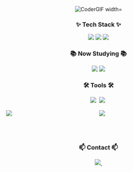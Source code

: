 <div align="center">
<img src="https://i.giphy.com/media/v1.Y2lkPTc5MGI3NjExaXNtcTdhY3ZiMnR4M2x2cWQwb3llOG5pb2VzZXNtc2R2NGR1M3h5YSZlcD12MV9pbnRlcm5hbF9naWZfYnlfaWQmY3Q9Zw/l7zabeVIt16efVp6wg/giphy.gif" alt="CoderGIF width="100">
</div>

<h3 align="center">✨ Tech Stack ✨</h3>
<div align="center">
<img src="https://img.shields.io/badge/java-007396?style=flat-square&logo=java&logoColor=white"/>
<img src="https://img.shields.io/badge/Spring-6DB33F?style=flat-square&logo=Spring&logoColor=white"/>
<img src="https://img.shields.io/badge/ORACLE-F80000?style=flat-square&logo=oracle&logoColor=white"/>
  </div>
  
<h3 align="center">📚 Now Studying 📚</h3>
<div align="center">
<img src="https://img.shields.io/badge/java-007396?style=flat-square&logo=java&logoColor=white"/>
<img src="https://img.shields.io/badge/Spring-6DB33F?style=flat-square&logo=Spring&logoColor=white"/>
</div>

<h3 align="center">🛠 Tools 🛠</h3>
<div align="center">
<img src="https://img.shields.io/badge/Git-F05032?style=flat-square&logo=git&logoColor=white"/>&nbsp
<img src="https://img.shields.io/badge/GitHub-181717?style=flat-square&logo=GitHub&logoColor=white"/>&nbsp
  </div>



<div align="center">
  <br>
  <img align="left" src="https://github-readme-stats.vercel.app/api?username=Hxxseung&show_icons=true&count_private=true&theme=gruvbox" />
<img src="https://github-readme-stats.vercel.app/api/top-langs/?username=Hxxseung&layout=compact&count_private=true&theme=gruvbox" />
  <br><br><br><br>
</div>


<div align="center">
  <h3 align="center">📫 Contact 📫</h3>
  <a href="mailto:soaorsith2@naver.com">
    <img
      src="https://img.shields.io/badge/soaorsith2@naver.com-6DB33F?style=for-the-badge&logo=naver&logoColor=white"/>&nbsp
  </a>
</div>
